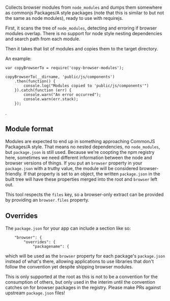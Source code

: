 Collects browser modules from `node_modules` and dumps them somewhere as commonjs
Packages/A style packages (note that this is similar to but not the same as
node modules), ready to use with requirejs.

First, it scans the tree of `node_modules`, detecting and erroring if browser
modules overlap. There is no support for node style nesting dependencies and
search path from each module.

Then it takes that list of modules and copies them to the target directory.

An example:


```
var copyBrowserTo = require('copy-browser-modules');

copyBrowserTo(__dirname, 'public/js/components')
    .then(function() {
        console.log("Modules copied to 'public/js/components'")
    }).catch(function (err) {
        console.warn("An error occurred");
        console.warn(err.stack);
    });
```
.

Module format
-------------

Modules are expected to end up in something approaching CommonJS Packages/A
style. That means no nested dependencies, no `node_modules`, but `package.json`
is still used. Because we're coopting the npm registry here, sometimes we need
different information between the node and browser versions of things. If you put
an `browser` property in your `package.json` with a truthy value, the module
will be considered browser-friendly. If that property is set to an object, the
written `package.json` in the built tree will have these properties merged into
the root and `browser` left out.

This tool respects the `files` key, so a browser-only extract can be provided
by providing an `browser.files` property.

Overrides
---------

The `package.json` for your app can include a section like so:

```
    "browser": {
        "overrides": {
            "packagename": {
```

which will be used as the `browser` property for each package's `package.json`
instead of what's there, allowing applications to use libraries that don't
follow the convention yet despite shipping browser modules.

This is only supported at the root as this is not to be a convention for the
consumption of others, but only used in the interim until the convention
catches on for browser packages in the registry. Please make PRs against upstream
`package.json` files!
